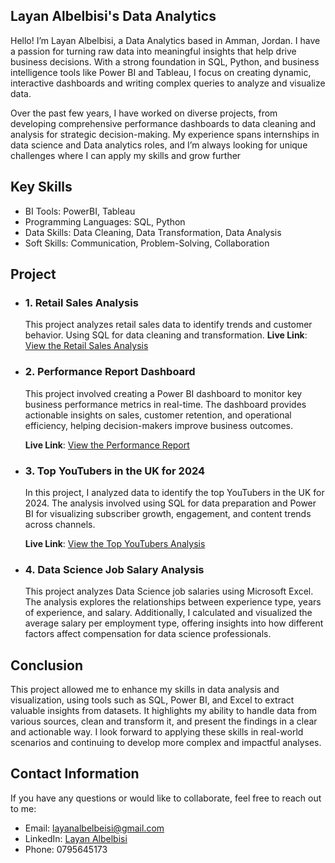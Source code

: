 ## Layan Albelbisi's Data Analytics

Hello! I’m Layan Albelbisi, a Data Analytics based in Amman, Jordan. I have a passion for turning raw data into meaningful insights that help drive business decisions. With a strong foundation in SQL, Python, and business intelligence tools like Power BI and Tableau, I focus on creating dynamic, interactive dashboards and writing complex queries to analyze and visualize data.

Over the past few years, I have worked on diverse projects, from developing comprehensive performance dashboards to data cleaning and analysis for strategic decision-making. My experience spans internships in data science and Data analytics roles, and I’m always looking for unique challenges where I can apply my skills and grow further

## Key Skills
- BI Tools: PowerBI, Tableau
- Programming Languages: SQL, Python
- Data Skills: Data Cleaning, Data Transformation, Data Analysis
- Soft Skills: Communication, Problem-Solving, Collaboration

## Project
  - ### 1. **Retail Sales Analysis** 
     This project analyzes retail sales data to identify trends and customer behavior. Using SQL for data cleaning and transformation.
     **Live Link**: [View the Retail Sales Analysis](https://layanbalbeisi.github.io/Retail_Sales_using-SQL/)

  - ### 2. **Performance Report Dashboard**  
       This project involved creating a Power BI dashboard to monitor key business performance metrics in real-time. The dashboard provides actionable insights on sales, customer 
       retention, 
       and operational efficiency, helping decision-makers improve business outcomes.

       **Live Link**: [View the Performance Report](https://layanbalbeisi.github.io/Performance-Report/)

  - ### 3. **Top YouTubers in the UK for 2024**
     In this project, I analyzed data to identify the top YouTubers in the UK for 2024. The analysis involved using SQL for data preparation and Power BI for visualizing subscriber 
     growth, engagement, and content trends across channels.

     **Live Link**: [View the Top YouTubers Analysis](https://layanbalbeisi.github.io/Top_YouTubers_UK_2024/)

  - ### 4.  **Data Science Job Salary Analysis**    
      This project analyzes Data Science job salaries using Microsoft Excel. The analysis explores the relationships between experience type, years of experience, and salary. 
      Additionally, I 
      calculated and visualized the average salary per employment type, offering insights into how different factors affect compensation for data science professionals.

## Conclusion 
  This project allowed me to enhance my skills in data analysis and visualization, using tools such as SQL, Power BI, and Excel to extract valuable insights from datasets. It highlights 
  my ability to handle data from various sources, clean and transform it, and present the findings in a clear and actionable way. I look forward to applying these skills in real-world 
  scenarios and continuing to develop more complex and impactful analyses.

## Contact Information
If you have any questions or would like to collaborate, feel free to reach out to me:

- Email: layanalbelbeisi@gmail.com
- LinkedIn: [Layan Albelbisi](https://www.linkedin.com/in/layan-bilbeisi/)
- Phone: 0795645173



